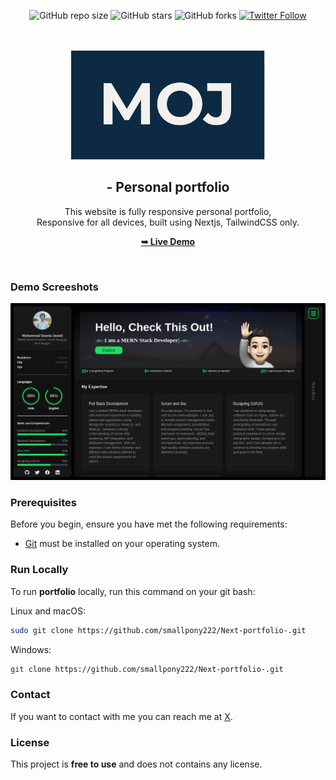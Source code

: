 <div align="center">
  
  ![GitHub repo size](https://img.shields.io/github/repo-size/pony/portfolio)
  ![GitHub stars](https://img.shields.io/github/stars/pony/portfolio?style=social)
  ![GitHub forks](https://img.shields.io/github/forks/pony/portfolio?style=social)
  [![Twitter Follow](https://img.shields.io/twitter/follow/ipony?style=social)](https://twitter.com/intent/follow?screen_name=ipony)

  <br />
  <br />
  
  <img src="./public/readme-images/moj.png" />

  <h2 align="center">  - Personal portfolio</h2>

This website is fully responsive personal portfolio, <br />Responsive for all devices, built using Nextjs, TailwindCSS only.

<a href="https://smallpony.vercel.app/"><strong>➥ Live Demo</strong></a>

</div>

<br />

### Demo Screeshots

![pony Portfolio Desktop Demo](./public/readme-images/portfolio.png "Desktop Demo")

### Prerequisites

Before you begin, ensure you have met the following requirements:

- [Git](https://git-scm.com/downloads "Download Git") must be installed on your operating system.

### Run Locally

To run **portfolio** locally, run this command on your git bash:

Linux and macOS:

```bash
sudo git clone https://github.com/smallpony222/Next-portfolio-.git
```

Windows:

```bash
git clone https://github.com/smallpony222/Next-portfolio-.git
```

### Contact

If you want to contact with me you can reach me at [X](https://www.x.com/ipony).

### License

This project is **free to use** and does not contains any license.
